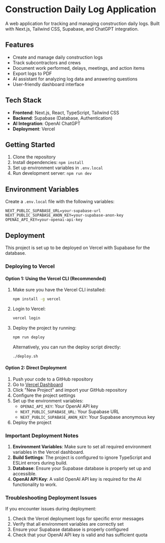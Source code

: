 # Construction Daily Log Application

A web application for tracking and managing construction daily logs. Built with Next.js, Tailwind CSS, Supabase, and ChatGPT integration.

## Features

- Create and manage daily construction logs
- Track subcontractors and crews
- Document work performed, delays, meetings, and action items
- Export logs to PDF
- AI assistant for analyzing log data and answering questions
- User-friendly dashboard interface

## Tech Stack

- **Frontend**: Next.js, React, TypeScript, Tailwind CSS
- **Backend**: Supabase (Database, Authentication)
- **AI Integration**: OpenAI ChatGPT
- **Deployment**: Vercel

## Getting Started

1. Clone the repository
2. Install dependencies: `npm install`
3. Set up environment variables in `.env.local`
4. Run development server: `npm run dev`

## Environment Variables

Create a `.env.local` file with the following variables:

```
NEXT_PUBLIC_SUPABASE_URL=your-supabase-url
NEXT_PUBLIC_SUPABASE_ANON_KEY=your-supabase-anon-key
OPENAI_API_KEY=your-openai-api-key
```

## Deployment

This project is set up to be deployed on Vercel with Supabase for the database.

### Deploying to Vercel

#### Option 1: Using the Vercel CLI (Recommended)

1. Make sure you have the Vercel CLI installed:
   ```bash
   npm install -g vercel
   ```

2. Login to Vercel:
   ```bash
   vercel login
   ```

3. Deploy the project by running:
   ```bash
   npm run deploy
   ```
   
   Alternatively, you can run the deploy script directly:
   ```bash
   ./deploy.sh
   ```

#### Option 2: Direct Deployment

1. Push your code to a GitHub repository
2. Go to [Vercel Dashboard](https://vercel.com/dashboard)
3. Click "New Project" and import your GitHub repository
4. Configure the project settings
5. Set up the environment variables:
   - `OPENAI_API_KEY`: Your OpenAI API key
   - `NEXT_PUBLIC_SUPABASE_URL`: Your Supabase URL
   - `NEXT_PUBLIC_SUPABASE_ANON_KEY`: Your Supabase anonymous key
6. Deploy the project

### Important Deployment Notes

1. **Environment Variables**: Make sure to set all required environment variables in the Vercel dashboard.
2. **Build Settings**: The project is configured to ignore TypeScript and ESLint errors during build.
3. **Database**: Ensure your Supabase database is properly set up and accessible.
4. **OpenAI API Key**: A valid OpenAI API key is required for the AI functionality to work.

### Troubleshooting Deployment Issues

If you encounter issues during deployment:

1. Check the Vercel deployment logs for specific error messages
2. Verify that all environment variables are correctly set
3. Ensure your Supabase database is properly configured
4. Check that your OpenAI API key is valid and has sufficient quota

